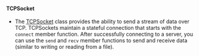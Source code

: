 #### TCPSocket


- The [TCPSocket](https://docs.mbed.com/docs/mbed-os-api/en/mbed-os-5.6/api/classTCPSocket.html) class provides the ability to send a stream of data over TCP. TCPSockets maintain a stateful connection that starts with the `connect` member function. After successfully connecting to a server, you can use the `send` and `recv` member functions to send and receive data (similar to writing or reading from a file).
